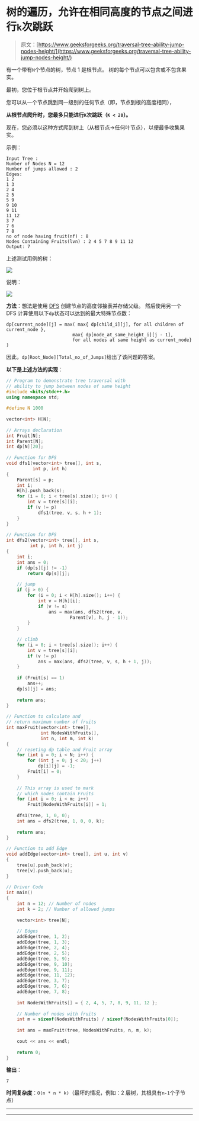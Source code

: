 # 树的遍历，允许在相同高度的节点之间进行`k`次跳跃

> 原文：[https://www.geeksforgeeks.org/traversal-tree-ability-jump-nodes-height/](https://www.geeksforgeeks.org/traversal-tree-ability-jump-nodes-height/)

有一个带有`N`个节点的树，节点 1 是根节点。 树的每个节点可以包含或不包含果实。

最初，您位于根节点并开始爬到树上。

您可以从一个节点跳到同一级别的任何节点（即，节点到根的高度相同），

**从根节点爬升时，您最多只能进行`K`次跳跃（`K < 20`）。**

现在，您必须以这种方式爬到树上（从根节点->任何叶节点），以便最多收集果实。

示例：

```
Input Tree : 
Number of Nodes N = 12
Number of jumps allowed : 2
Edges:
1 2
1 3
2 4
2 5
5 9
9 10
9 11
11 12
3 7
7 6
7 8
no of node having fruit(nf) : 8
Nodes Containing Fruits(lvn) : 2 4 5 7 8 9 11 12
Output: 7

```

上述测试用例的树：

![](img/3d3e361d6e9851789bccf37bc4ef8051.png)

说明：

![](img/3feb5b22775e6b7b7f5c6b3c0cd8db78.png)

**方法**：想法是使用 [DFS](https://www.geeksforgeeks.org/tree-traversals-inorder-preorder-and-postorder/) 创建节点的高度邻接表并存储父级。 然后使用另一个 DFS 计算使用以下`dp`状态可以达到的最大特殊节点数：

```
dp[current_node][j] = max( max{ dp[child_i][j], for all children of current_node },
                         max{ dp[node_at_same_height_i][j - 1],
                         for all nodes at same height as current_node} )

```

因此，`dp[Root_Node][Total_no_of_Jumps]`给出了该问题的答案。

**以下是上述方法的实现**：

```cpp
// Program to demonstrate tree traversal with  
// ability to jump between nodes of same height  
#include <bits/stdc++.h>  
using namespace std;  
    
#define N 1000  
    
vector<int> H[N];  
    
// Arrays declaration  
int Fruit[N];  
int Parent[N];  
int dp[N][20];  
    
// Function for DFS  
void dfs1(vector<int> tree[], int s,  
          int p, int h)  
{  
    Parent[s] = p;  
    int i;  
    H[h].push_back(s);  
    for (i = 0; i < tree[s].size(); i++) {  
        int v = tree[s][i];  
        if (v != p)  
            dfs1(tree, v, s, h + 1);  
    }  
}  
    
// Function for DFS  
int dfs2(vector<int> tree[], int s,  
         int p, int h, int j)  
{  
    int i;  
    int ans = 0;  
    if (dp[s][j] != -1)  
        return dp[s][j];  
    
    // jump  
    if (j > 0) {  
        for (i = 0; i < H[h].size(); i++) {  
            int v = H[h][i];  
            if (v != s)  
                ans = max(ans, dfs2(tree, v,  
                        Parent[v], h, j - 1));  
        }  
    }  
    
    // climb  
    for (i = 0; i < tree[s].size(); i++) {  
        int v = tree[s][i];  
        if (v != p)  
            ans = max(ans, dfs2(tree, v, s, h + 1, j));  
    }  
    
    if (Fruit[s] == 1)  
        ans++;  
    dp[s][j] = ans;  
    
    return ans;  
}  
    
// Function to calculate and  
// return maximum number of fruits  
int maxFruit(vector<int> tree[],  
             int NodesWithFruits[],  
             int n, int m, int k)  
{  
    // reseting dp table and Fruit array  
    for (int i = 0; i < N; i++) {  
        for (int j = 0; j < 20; j++)  
            dp[i][j] = -1;  
        Fruit[i] = 0;  
    }  
    
    // This array is used to mark  
    // which nodes contain Fruits  
    for (int i = 0; i < m; i++)  
        Fruit[NodesWithFruits[i]] = 1;  
    
    dfs1(tree, 1, 0, 0);  
    int ans = dfs2(tree, 1, 0, 0, k);  
    
    return ans;  
}  
    
// Function to add Edge  
void addEdge(vector<int> tree[], int u, int v)  
{  
    tree[u].push_back(v);  
    tree[v].push_back(u);  
}  
    
// Driver Code  
int main()  
{  
    int n = 12; // Number of nodes  
    int k = 2; // Number of allowed jumps  
    
    vector<int> tree[N];  
    
    // Edges  
    addEdge(tree, 1, 2);  
    addEdge(tree, 1, 3);  
    addEdge(tree, 2, 4);  
    addEdge(tree, 2, 5);  
    addEdge(tree, 5, 9);  
    addEdge(tree, 9, 10);  
    addEdge(tree, 9, 11);  
    addEdge(tree, 11, 12);  
    addEdge(tree, 3, 7);  
    addEdge(tree, 7, 6);  
    addEdge(tree, 7, 8);  
    
    int NodesWithFruits[] = { 2, 4, 5, 7, 8, 9, 11, 12 };  
    
    // Number of nodes with fruits  
    int m = sizeof(NodesWithFruits) / sizeof(NodesWithFruits[0]);  
    
    int ans = maxFruit(tree, NodesWithFruits, n, m, k);  
    
    cout << ans << endl;  
    
    return 0;  
}  
```

**输出**：

```
7

```

**时间复杂度**：`O(n * n * k)`（最坏的情况，例如：2 层树，其根具有`n-1`个子节点）



* * *

* * *



